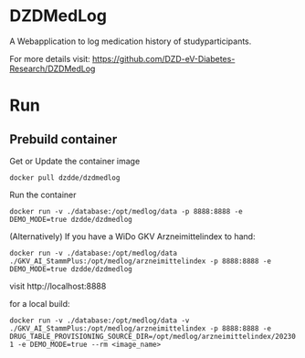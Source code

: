 # DZDMedLog

A Webapplication to log medication history of studyparticipants.

For more details visit: https://github.com/DZD-eV-Diabetes-Research/DZDMedLog

# Run

## Prebuild container

Get or Update the container image

`docker pull dzdde/dzdmedlog`

Run the container

`docker run -v ./database:/opt/medlog/data -p 8888:8888 -e DEMO_MODE=true dzdde/dzdmedlog`

(Alternatively) If you have a WiDo GKV Arzneimittelindex to hand:

`docker run -v ./database:/opt/medlog/data ./GKV_AI_StammPlus:/opt/medlog/arzneimittelindex -p 8888:8888 -e DEMO_MODE=true dzdde/dzdmedlog`

visit http://localhost:8888

for a local build:

`docker run -v ./database:/opt/medlog/data -v ./GKV_AI_StammPlus:/opt/medlog/arzneimittelindex -p 8888:8888 -e DRUG_TABLE_PROVISIONING_SOURCE_DIR=/opt/medlog/arzneimittelindex/202301 -e DEMO_MODE=true --rm <image_name>`